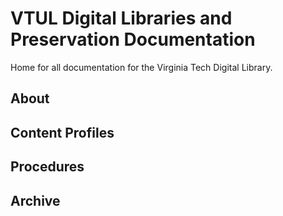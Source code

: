 # VTUL Digital Libraries and Preservation Documentation
Home for all documentation for the Virginia Tech Digital Library.

## About
## Content Profiles
## Procedures
## Archive


